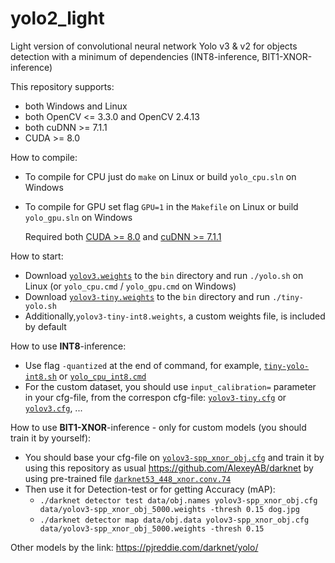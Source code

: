 # yolo2_light
Light version of convolutional neural network Yolo v3 & v2 for objects detection with a minimum of dependencies (INT8-inference, BIT1-XNOR-inference)

This repository supports:

* both Windows and Linux
* both OpenCV <= 3.3.0 and OpenCV 2.4.13
* both cuDNN >= 7.1.1
* CUDA >= 8.0

How to compile:
* To compile for CPU just do `make` on Linux or build `yolo_cpu.sln` on Windows
* To compile for GPU set flag `GPU=1` in the `Makefile` on Linux or build `yolo_gpu.sln` on Windows
    
    Required both [CUDA >= 8.0](https://developer.nvidia.com/cuda-toolkit-archive) and [cuDNN >= 7.1.1](https://developer.nvidia.com/rdp/cudnn-archive)

How to start:
* Download [`yolov3.weights`](https://pjreddie.com/media/files/yolov3.weights) to the `bin` directory and run `./yolo.sh` on Linux (or `yolo_cpu.cmd` / `yolo_gpu.cmd` on Windows)
* Download [`yolov3-tiny.weights`](https://pjreddie.com/media/files/yolov3-tiny.weights) to the `bin` directory and run `./tiny-yolo.sh`
* Additionally,`yolov3-tiny-int8.weights`, a custom weights file, is included by default

How to use **INT8**-inference:
* Use flag `-quantized` at the end of command, for example, [`tiny-yolo-int8.sh`](https://github.com/AlexeyAB/yolo2_light/blob/master/bin/tiny-yolo-int8.sh) or [`yolo_cpu_int8.cmd`](https://github.com/AlexeyAB/yolo2_light/blob/master/bin/yolo_cpu_int8.cmd)
* For the custom dataset, you should use `input_calibration=` parameter in your cfg-file, from the correspon cfg-file: [`yolov3-tiny.cfg`](https://github.com/AlexeyAB/yolo2_light/blob/29905072f194ee86fdeed6ff2d12fed818712411/bin/yolov3-tiny.cfg#L25) or [`yolov3.cfg`](https://github.com/AlexeyAB/yolo2_light/blob/29905072f194ee86fdeed6ff2d12fed818712411/bin/yolov3.cfg#L25), ...

How to use **BIT1-XNOR**-inference - only for custom models (you should train it by yourself):
* You should base your cfg-file on [`yolov3-spp_xnor_obj.cfg`](https://github.com/AlexeyAB/darknet/files/2853459/yolov3-spp_xnor_obj.cfg.txt) and train it by using this repository as usual https://github.com/AlexeyAB/darknet by using pre-trained file [`darknet53_448_xnor.conv.74`](https://drive.google.com/open?id=1IT-vvyxRLlxY5g9rJp_G2U3TXYphjBv8)
* Then use it for Detection-test or for getting Accuracy (mAP):
    * `./darknet detector test data/obj.names yolov3-spp_xnor_obj.cfg data/yolov3-spp_xnor_obj_5000.weights -thresh 0.15 dog.jpg`
	* `./darknet detector map data/obj.data yolov3-spp_xnor_obj.cfg data/yolov3-spp_xnor_obj_5000.weights -thresh 0.15`

Other models by the link: https://pjreddie.com/darknet/yolo/
